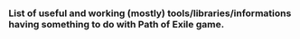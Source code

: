 ### List of useful and working (mostly) tools/libraries/informations having something to do with Path of Exile game.
